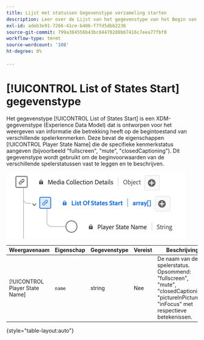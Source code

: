 ```yaml
---
title: Lijst met statussen Gegevenstype verzameling starten
description: Leer over de Lijst van het gegevenstype van het Begin van het Gegevensmodel van de Ervaring (XDM) gegevenstype.
exl-id: adeb3e91-7266-41ce-b406-f7fd5dbb2236
source-git-commit: 799a384556b43bc844782d8b67416c7eea77fbf0
workflow-type: tm+mt
source-wordcount: '108'
ht-degree: 0%

---
```


# [!UICONTROL List of States Start] gegevenstype

Het gegevenstype [!UICONTROL List of States Start] is een XDM-gegevenstype (Experience Data Model) dat is ontworpen voor het weergeven van informatie die betrekking heeft op de begintoestand van verschillende spelerkenmerken. Deze bevat de eigenschappen [!UICONTROL Player State Name] die de specifieke kenmerkstatus aangeven (bijvoorbeeld &quot;fullscreen&quot;, &quot;mute&quot;, &quot;closedCaptioning&quot;). Dit gegevenstype wordt gebruikt om de beginvoorwaarden van de verschillende spelerstatussen vast te leggen en te beschrijven.

![&#x200B; een diagram van [!UICONTROL List of States Start] gegevenstype.](../images/data-types/list-of-states-start-collection.png)

| Weergavenaam | Eigenschap | Gegevenstype | Vereist | Beschrijving |
|--------------------------------|--------------|-----------|-----------|-------------------------------------------------|
| [!UICONTROL Player State Name] | `name` | string | Nee | De naam van de spelerstatus. Opsommend: &quot;fullscreen&quot;, &quot;mute&quot;, &quot;closedCaptioning&quot;, &quot;pictureInPicture&quot;, &quot;inFocus&quot; met respectieve betekenissen. |

{style="table-layout:auto"}
